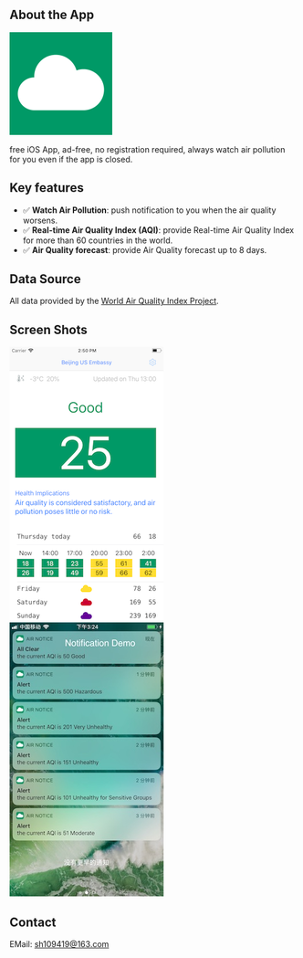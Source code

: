 ## About the App

![Air Notice](./image/icon-60@3x.png)

free iOS App, ad-free, no registration required, always watch air pollution for you even if the app is closed.


## Key features
- ✅ **Watch Air Pollution**: push notification to you when the air quality worsens.
- ✅ **Real-time Air Quality Index (AQI)**: provide Real-time Air Quality Index for more than 60 countries in the world.
- ✅ **Air Quality forecast**: provide Air Quality forecast up to 8 days.


## Data Source
All data provided by the [World Air Quality Index Project](https://waqi.info).


## Screen Shots

![main](./image/air-main.png)         ![alert](./image/air-notification.jpg)


## Contact
EMail: sh109419@163.com


